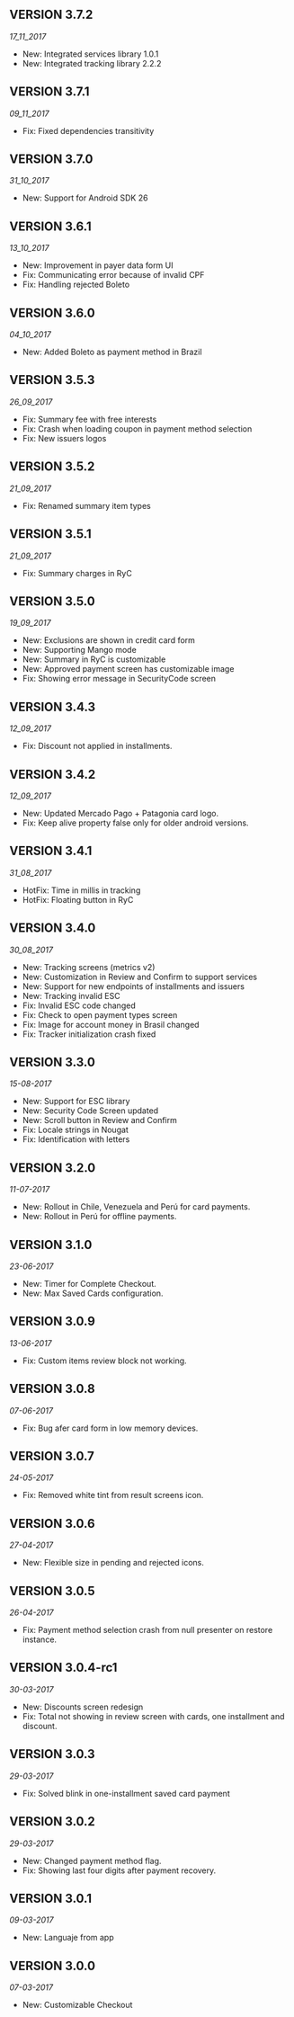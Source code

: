 ## VERSION 3.7.2

_17_11_2017_

* New: Integrated services library 1.0.1
* New: Integrated tracking library 2.2.2

## VERSION 3.7.1

_09_11_2017_

* Fix: Fixed dependencies transitivity

## VERSION 3.7.0

_31_10_2017_

* New: Support for Android SDK 26

## VERSION 3.6.1

_13_10_2017_

* New: Improvement in payer data form UI
* Fix: Communicating error because of invalid CPF
* Fix: Handling rejected Boleto

## VERSION 3.6.0

_04_10_2017_

* New: Added Boleto as payment method in Brazil

## VERSION 3.5.3

_26_09_2017_

* Fix: Summary fee with free interests
* Fix: Crash when loading coupon in payment method selection
* Fix: New issuers logos

## VERSION 3.5.2

_21_09_2017_

* Fix: Renamed summary item types

## VERSION 3.5.1

_21_09_2017_

* Fix: Summary charges in RyC

## VERSION 3.5.0

_19_09_2017_

* New: Exclusions are shown in credit card form
* New: Supporting Mango mode
* New: Summary in RyC is customizable
* New: Approved payment screen has customizable image
* Fix: Showing error message in SecurityCode screen

## VERSION 3.4.3

_12_09_2017_

* Fix: Discount not applied in installments.

## VERSION 3.4.2

_12_09_2017_

* New: Updated Mercado Pago + Patagonia card logo.
* Fix: Keep alive property false only for older android versions.

## VERSION 3.4.1

_31_08_2017_

* HotFix: Time in millis in tracking
* HotFix: Floating button in RyC

## VERSION 3.4.0

_30_08_2017_

* New: Tracking screens (metrics v2)
* New: Customization in Review and Confirm to support services
* New: Support for new endpoints of installments and issuers
* New: Tracking invalid ESC
* Fix: Invalid ESC code changed
* Fix: Check to open payment types screen
* Fix: Image for account money in Brasil changed
* Fix: Tracker initialization crash fixed


## VERSION 3.3.0

_15-08-2017_

* New: Support for ESC library
* New: Security Code Screen updated
* New: Scroll button in Review and Confirm
* Fix: Locale strings in Nougat
* Fix: Identification with letters

## VERSION 3.2.0

_11-07-2017_

* New: Rollout in Chile, Venezuela and Perú for card payments.
* New: Rollout in Perú for offline payments.

## VERSION 3.1.0

_23-06-2017_

* New: Timer for Complete Checkout.
* New: Max Saved Cards configuration.

## VERSION 3.0.9

_13-06-2017_

* Fix: Custom items review block not working.

## VERSION 3.0.8

_07-06-2017_

* Fix: Bug afer card form in low memory devices.

## VERSION 3.0.7

_24-05-2017_

* Fix: Removed white tint from result screens icon.

## VERSION 3.0.6

_27-04-2017_

* New: Flexible size in pending and rejected icons.

## VERSION 3.0.5

_26-04-2017_

* Fix: Payment method selection crash from null presenter on restore instance.

## VERSION 3.0.4-rc1

_30-03-2017_

* New: Discounts screen redesign
* Fix: Total not showing in review screen with cards, one installment and discount.

## VERSION 3.0.3

_29-03-2017_

* Fix: Solved blink in one-installment saved card payment 

## VERSION 3.0.2

_29-03-2017_

* New: Changed payment method flag.
* Fix: Showing last four digits after payment recovery.

## VERSION 3.0.1

_09-03-2017_

* New: Languaje from app

## VERSION 3.0.0

_07-03-2017_

* New: Customizable Checkout


